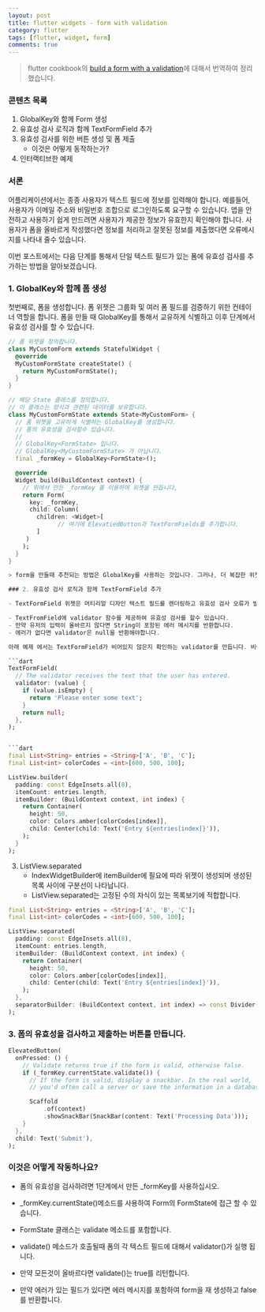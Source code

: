 ```yaml
---
layout: post
title: flutter widgets - form with validation
category: flutter
tags: [flutter, widget, form]
comments: true
---
```

<!----------------- 탬플릿
## forEach
### 설명
[MDN]()
### 문법
```javascript

```
### 예시
```javascript

```
------------------->

> flutter cookbook의 [build a form with a validation](https://flutter.dev/docs/cookbook/forms/validation)에 대해서 번역하여 정리했습니다.

### 콘텐츠 목록
1. GlobalKey와 함께 Form 생성
2. 유효성 검사 로직과 함께 TextFormField 추가
3. 유효성 검사를 위한 버튼 생성 및 폼 제출
    - 이것은 어떻게 동작하는가?
4. 인터랙티브한 예제

### 서론

어플리케이션에서는 종종 사용자가 텍스트 필드에 정보를 입력해야 합니다.
예를들어, 사용자가 이메일 주소와 비밀번호 조합으로 로그인하도록 요구할 수 있습니다.
앱을 안전하고 사용하기 쉽게 만드려면 사용자가 제공한 정보가 유효한지 확인해야 합니다.
사용자가 폼을 올바르게 작성했다면 정보를 처리하고 잘못된 정보를 제출했다면 오류메시지를 나타내 줄수 있습니다.

이번 포스트에서는 다음 단계를 통해서 단일 텍스트 필드가 있는 폼에 유효성 검사를 추가하는 방법을 알아보겠습니다.

### 1. GlobalKey와 함께 폼 생성

첫번째로, 폼을 생성합니다.
폼 위젯은 그룹화 및 여러 폼 필드를 검증하기 위한 컨테이너 역할을 합니다.
폼을 만들 때 GlobalKey를 통해서 교유하게 식별하고 이후 단계에서 유효성 검사를 할 수 있습니다.

```dart
// 폼 위젯을 정의합니다.
class MyCustomForm extends StatefulWidget {
  @override
  MyCustomFormState createState() {
    return MyCustomFormState();
  }
}

// 해당 State 클래스를 정의합니다.
// 이 클래스는 양식과 관련된 데이터를 보유합니다.
class MyCustomFormState extends State<MyCustomForm> {
  // 폼 위젯을 고유하게 식별하는 GlobalKey를 생성합니다.
  // 폼의 유효성을 검사할수 있습니다.
  //
  // GlobalKey<FormState> 입니다.
  // GlobalKey<MyCustomFormState> 가 아닙니다.
  final _formKey = GlobalKey<FormState>();

  @override
  Widget build(BuildContext context) {
    // 위에서 만든 _formKey 를 이용하여 위젯을 만듭니다,
    return Form(
      key: _formKey,
      child: Column(
        children: <Widget>[
              // 여기에 ElevatiedButton과 TextFormFields를 추가합니다.
        ]
     )
    );
  }
}

> form을 만들때 추천되는 방법은 GlobalKey를 사용하는 것입니다. 그러나, 더 복잡한 위젯 트리를 가지고 있다면 Form.of() 메소드를 사용하여 중첩된 위젯 내의 폼에 접근할 수 있습니다.

### 2. 유효성 검사 로직과 함께 TextFormField 추가

- TextFormField 위젯은 머티리얼 디자인 텍스트 필드를 렌더링하고 유효성 검사 오류가 발생할 때 표시 할 수 있습니다.

- TextFromField에 validator 함수를 제공하여 유효성 검사를 할수 있습니다.
- 만약 유저의 입력이 올바르지 않다면 String이 포함된 에러 메시지를 반환합니다.
- 에러가 없다면 validator은 null을 반환해야합니다.

아래 예제 에서는 TextFormField가 비어있지 않은지 확인하는 validator를 만듭니다. 비어있다면 에러 메시지를 반환합니다.

```dart
TextFormField(
  // The validator receives the text that the user has entered.
  validator: (value) {
    if (value.isEmpty) {
      return 'Please enter some text';
    }
    return null;
  },
);


```dart
final List<String> entries = <String>['A', 'B', 'C'];
final List<int> colorCodes = <int>[600, 500, 100];

ListView.builder(
  padding: const EdgeInsets.all(8),
  itemCount: entries.length,
  itemBuilder: (BuildContext context, int index) {
    return Container(
      height: 50,
      color: Colors.amber[colorCodes[index]],
      child: Center(child: Text('Entry ${entries[index]}')),
    );
  }
);
```

3. ListView.separated
   - IndexWidgetBuilder에 itemBuilder에 필요에 따라 위젯이 생성되며 생성된 목록 사이에 구분선이 나타납니다.
   - ListView.separated는 고정된 수의 자식이 있는 목록보기에 적합합니다.

```dart
final List<String> entries = <String>['A', 'B', 'C'];
final List<int> colorCodes = <int>[600, 500, 100];

ListView.separated(
  padding: const EdgeInsets.all(8),
  itemCount: entries.length,
  itemBuilder: (BuildContext context, int index) {
    return Container(
      height: 50,
      color: Colors.amber[colorCodes[index]],
      child: Center(child: Text('Entry ${entries[index]}')),
    );
  },
  separatorBuilder: (BuildContext context, int index) => const Divider(),
);
```

### 3. 폼의 유효성을 검사하고 제출하는 버튼를 만듭니다.

```dart
ElevatedButton(
  onPressed: () {
    // Validate returns true if the form is valid, otherwise false.
    if (_formKey.currentState.validate()) {
      // If the form is valid, display a snackbar. In the real world,
      // you'd often call a server or save the information in a database.

      Scaffold
          .of(context)
          .showSnackBar(SnackBar(content: Text('Processing Data')));
    }
  },
  child: Text('Submit'),
);
```

### 이것은 어떻게 작동하나요?
- 폼의 유효성을 검사하려면 1단계에서 만든 _formKey를 사용하십시오.
- _formKey.currentState()메소드를 사용하여 Form의 FormState에 접근 할 수 있습니다.

- FormState 클래스는 validate  메소드를 포함합니다. 
- validate() 메소드가 호출될때 폼의 각 텍스트 필드에 대해서 validator()가 실행 됩니다.
- 만약 모든것이 올바르다면 validate()는 true를 리턴합니다.
- 만약 에러가 있는 필드가 있다면 에러 메시지를 포함하여 form을 재 생성하고 false를 반환합니다.